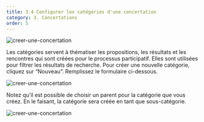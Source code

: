 ```yaml
---
title: 3.4 Configurer les catégories d'une concertation
category: 3. Concertations
order: 5
---
```


![creer-une-concertation]({{site.baseurl}}/uploads/3-4-1-creer-une-categorie-1.png)

Les catégories servent à thématiser les propositions, les résultats et les rencontres qui sont créées pour le processus participatif. Elles sont utilisées pour filtrer les résultats de recherche. Pour créer une nouvelle catégorie, cliquez sur “Nouveau”. Remplissez le formulaire ci-dessous.

![creer-une-concertation]({{site.baseurl}}/uploads/3-4-2-creer-une-categorie-2.png)

Notez qu’il est possible de choisir un parent pour la catégorie que vous créez. En le faisant, la catégorie sera créée en tant que sous-catégorie.

![creer-une-concertation]({{site.baseurl}}/uploads/3-4-3-creer-une-categorie-3.png)
